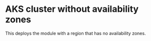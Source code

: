 # AKS cluster without availability zones

This deploys the module with a region that has no availability zones.
